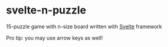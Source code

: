 # svelte-n-puzzle
15-puzzle game with n-size board written with [Svelte](https://udivankin.github.io/svelte-n-puzzle/) framework

Pro tip: you may use arrow keys as well!